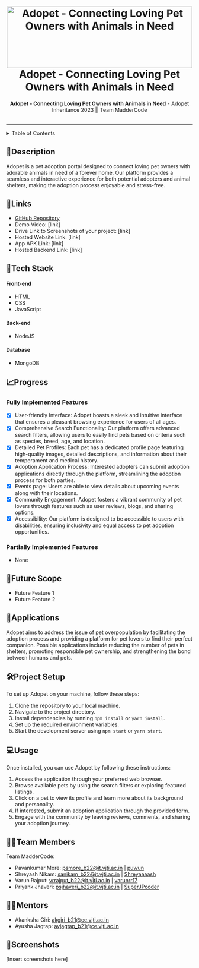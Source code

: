 <h1 align="center">
  <a href="https://github.com/CommunityOfCoders/Inheritance-2023">
    <img src="./Untitled.png" alt="Adopet - Connecting Loving Pet Owners with Animals in Need" width="500" height="166">
  </a>
  <br>
  Adopet - Connecting Loving Pet Owners with Animals in Need
</h1>

<div align="center">
   <strong>Adopet - Connecting Loving Pet Owners with Animals in Need</strong> - Adopet Inheritance 2023 || Team MadderCode <br> <br>
</div>
<hr>

<details>
<summary>Table of Contents</summary>

- [📝Description](#📝description)
- [🔗Links](#🔗links)
- [🤖Tech Stack](#🤖tech-stack)
- [📈Progress](#📈progress)
- [🔮Future Scope](#🔮future-scope)
- [💸Applications](#💸applications)
- [🛠Project Setup](#🛠project-setup)
- [💻Usage](#💻usage)
- [👨‍💻Team Members](#👨‍💻team-members)
- [👨‍🏫Mentors](#👨‍🏫mentors)
- [📱Screenshots](#📱screenshots)

</details>

## 📝Description

Adopet is a pet adoption portal designed to connect loving pet owners with adorable animals in need of a forever home. Our platform provides a seamless and interactive experience for both potential adopters and animal shelters, making the adoption process enjoyable and stress-free.



## 🔗Links

- [GitHub Repository](https://github.com/puwun/Pet-Adoption)
- Demo Video: [link]
- Drive Link to Screenshots of your project: [link]
- Hosted Website Link: [link]
- App APK Link: [link]
- Hosted Backend Link: [link]

## 🤖Tech Stack

#### Front-end
- HTML
- CSS
- JavaScript

#### Back-end
- NodeJS

#### Database
- MongoDB

## 📈Progress

### Fully Implemented Features

- [x] User-friendly Interface: Adopet boasts a sleek and intuitive interface that ensures a pleasant browsing experience for users of all ages.
- [x] Comprehensive Search Functionality: Our platform offers advanced search filters, allowing users to easily find pets based on criteria such as species, breed, age, and location.
- [x] Detailed Pet Profiles: Each pet has a dedicated profile page featuring high-quality images, detailed descriptions, and information about their temperament and medical history.
- [x] Adoption Application Process: Interested adopters can submit adoption applications directly through the platform, streamlining the adoption process for both parties.
- [x] Events page: Users are able to view details about upcoming events along with their locations.
- [x] Community Engagement: Adopet fosters a vibrant community of pet lovers through features such as user reviews, blogs, and sharing options.
- [x] Accessibility: Our platform is designed to be accessible to users with disabilities, ensuring inclusivity and equal access to pet adoption opportunities.

### Partially Implemented Features

- None

## 🔮Future Scope

- Future Feature 1
- Future Feature 2

## 💸Applications

Adopet aims to address the issue of pet overpopulation by facilitating the adoption process and providing a platform for pet lovers to find their perfect companion. Possible applications include reducing the number of pets in shelters, promoting responsible pet ownership, and strengthening the bond between humans and pets.

## 🛠Project Setup

To set up Adopet on your machine, follow these steps:
1. Clone the repository to your local machine.
2. Navigate to the project directory.
3. Install dependencies by running `npm install` or `yarn install`.
4. Set up the required environment variables.
5. Start the development server using `npm start` or `yarn start`.

## 💻Usage

Once installed, you can use Adopet by following these instructions:
1. Access the application through your preferred web browser.
2. Browse available pets by using the search filters or exploring featured listings.
3. Click on a pet to view its profile and learn more about its background and personality.
4. If interested, submit an adoption application through the provided form.
5. Engage with the community by leaving reviews, comments, and sharing your adoption journey.

## 👨‍💻Team Members

Team MadderCode:
- Pavankumar More: psmore_b22@it.vjti.ac.in | [puwun](https://github.com/puwun)
- Shreyash Nikam: sanikam_b22@it.vjti.ac.in | [Shreyaaaash](https://github.com/Shreyaaaash)
- Varun Rajput: vrrajput_b22@it.vjti.ac.in | [varunrr17](https://github.com/varunrr17)
- Priyank Jhaveri: psjhaveri_b22@it.vjti.ac.in | [SuperJPcoder](https://github.com/SuperJPcoder)

## 👨‍🏫Mentors


- Akanksha Giri: akgiri_b21@ce.vjti.ac.in 
- Ayusha Jagtap: avjagtap_b21@ce.vjti.ac.in 

## 📱Screenshots

[Insert screenshots here]
